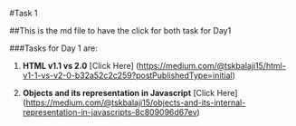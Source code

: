 #Task 1 

##This is the md file to have the click for both task for Day1


###Tasks for Day 1 are:
1. **HTML v1.1 vs 2.0** [Click Here] (https://medium.com/@tskbalaji15/html-v1-1-vs-v2-0-b32a52c2c259?postPublishedType=initial)

2. **Objects and its representation in Javascript** [Click Here] (https://medium.com/@tskbalaji15/objects-and-its-internal-representation-in-javascripts-8c809096d67ev)